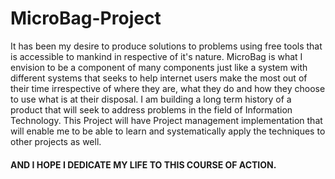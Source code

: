 # MicroBag-Project

It has been my desire to produce solutions to problems using free tools that is accessible to mankind in respective of it's nature. MicroBag is what I envision to be a component of many components just like a system with different systems that seeks to help internet users make the most out of their time irrespective of where they are, what they do and how they choose to use what is at their disposal.
I am building a long term history of a product that will seek to address problems in the field of Information Technology.
This Project will have Project management implementation that will enable me to be able to learn and systematically apply the techniques to other projects as well. 


 





#### AND I HOPE I DEDICATE MY LIFE TO THIS COURSE OF ACTION.
